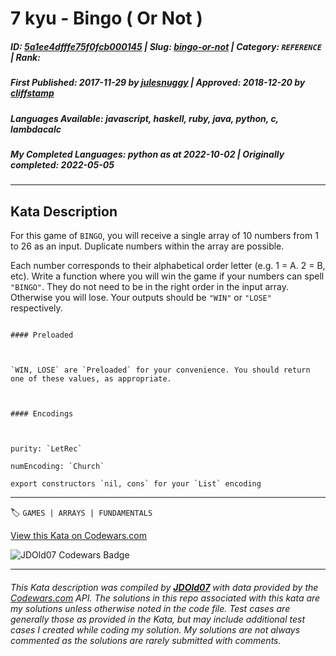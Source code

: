 # 7 kyu - Bingo ( Or Not )

##### **ID**: [5a1ee4dfffe75f0fcb000145](https://www.codewars.com/kata/5a1ee4dfffe75f0fcb000145) | **Slug**: [bingo-or-not](https://www.codewars.com/kata/5a1ee4dfffe75f0fcb000145) | **Category**: `REFERENCE` | **Rank**: <span style="color:white">7 kyu</span>

##### **First Published**: 2017-11-29 ***by*** [julesnuggy](https://www.codewars.com/users/julesnuggy) | **Approved**: 2018-12-20 ***by*** [cliffstamp](https://www.codewars.com/users/cliffstamp)

##### **Languages Available**: javascript, haskell, ruby, java, python, c, lambdacalc

##### **My Completed Languages**: python ***as at*** 2022-10-02 | **Originally completed**: 2022-05-05

---

## Kata Description


For this game of `BINGO`, you will receive a single array of 10 numbers from 1 to 26 as an input. Duplicate numbers within the array are possible.



Each number corresponds to their alphabetical order letter (e.g. 1 = A. 2 = B, etc). Write a function where you will win the game if your numbers can spell `"BINGO"`. They do not need to be in the right order in the input array. Otherwise you will lose. Your outputs should be `"WIN"` or `"LOSE"` respectively.



~~~if:lambdacalc

#### Preloaded



`WIN, LOSE` are `Preloaded` for your convenience. You should return one of these values, as appropriate.



#### Encodings



purity: `LetRec`  

numEncoding: `Church`  

export constructors `nil, cons` for your `List` encoding  

~~~

---


🏷 `GAMES | ARRAYS | FUNDAMENTALS`


[View this Kata on Codewars.com](https://www.codewars.com/kata/5a1ee4dfffe75f0fcb000145)

![](https://www.codewars.com/users/jdold07/badges/large "JDOld07 Codewars Badge")

---

###### *This Kata description was compiled by [**JDOld07**](https://tpstech.dev) with data provided by the [Codewars.com](https://www.codewars.com) API.  The solutions in this repo associated with this kata are my solutions unless otherwise noted in the code file.  Test cases are generally those as provided in the Kata, but may include additional test cases I created while coding my solution.  My solutions are not always commented as the solutions are rarely submitted with comments.*
